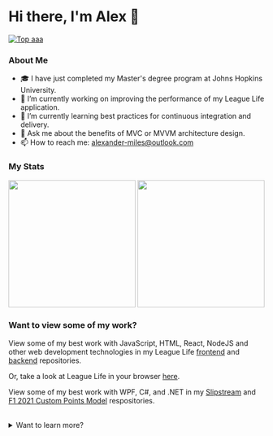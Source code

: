 # Hi there, I'm Alex 👋

[![Top aaa](https://img.shields.io/badge/LinkedIn-0077B5?style=for-the-badge&logo=linkedin&logoColor=white)](https://www.linkedin.com/in/alexander-nl-miles/)

### About Me

- 🎓 I have just completed my Master's degree program at Johns Hopkins University.
- 🔭 I’m currently working on improving the performance of my League Life application.
- 🌱 I’m currently learning best practices for continuous integration and delivery.
- 💬 Ask me about the benefits of MVC or MVVM architecture design.
- 📫 How to reach me: alexander-miles@outlook.com

### My Stats

<div>
  
  <img height="250px" src="https://github-readme-stats.vercel.app/api?username=BiteSizeProblems&show_icons=true&hide_border=true&&count_private=true&include_all_commits=true" />
  
  <img height="250px" src="https://github-readme-stats.vercel.app/api/top-langs/?username=BiteSizeProblems" />
  
</div>

### Want to view some of my work?

View some of my best work with JavaScript, HTML, React, NodeJS and other web development technologies in my League Life [frontend](https://github.com/BiteSizeProblems/leaguelife-client-public) and [backend](https://github.com/BiteSizeProblems/leaguelife-server-public) repositories.

Or, take a look at League Life in your browser [here](https://leaguelife.net).

View some of my best work with WPF, C#, and .NET in my [Slipstream](https://github.com/BiteSizeProblems/SlipStream) and [F1 2021 Custom Points Model](https://github.com/BiteSizeProblems/F1-2021-Custom-Points-Model) respositories.

<br/>

<details>
<summary>
  Want to learn more?
</summary>

## My Journey:

Coming soon...

## My Projects:

<div align="center">

<br/>
  
  ### Slipstream
  
  <br/>
  
  ### F1 2021 Custom Points Model
  
  <br/>
  
  ### Natural Disasters GIS
  
  <br/>
  
  ### League Life
  
  <br/>
  
<br/>

### Web Development:

<br/>
  
  While I enjoy building static websites with HTML, my best work has come from developing JSX components with React. Occasionally, I like to use Primeface's [PrimeReact](https://www.primefaces.org/primereact/setup/) component library to streamline my development and focus on the content and functionality that makes my applications unique.
  
  

#### My web development technologies usually include:

<p align="center">
  <img src="https://cdn.jsdelivr.net/gh/devicons/devicon/icons/react/react-original-wordmark.svg" width="45" height="45"/>
  <img src="https://cdn.jsdelivr.net/gh/devicons/devicon/icons/nodejs/nodejs-original.svg" width="45" height="45"/>
  <img src="https://cdn.jsdelivr.net/gh/devicons/devicon/icons/discordjs/discordjs-original-wordmark.svg" width="45" height="45"/>
  <img src="https://cdn.jsdelivr.net/gh/devicons/devicon/icons/javascript/javascript-original.svg" width="45" height="45"/>
  <img src="https://cdn.jsdelivr.net/gh/devicons/devicon/icons/html5/html5-original.svg" width="45" height="45"/>
  <img src="https://cdn.jsdelivr.net/gh/devicons/devicon/icons/css3/css3-original.svg" width="45" height="45"/>
  <img src="https://cdn.jsdelivr.net/gh/devicons/devicon/icons/mongodb/mongodb-original.svg" width="45" height="45"/>
  <img src="https://cdn.jsdelivr.net/gh/devicons/devicon/icons/express/express-original.svg" width="45" height="45"/>
  <img src="https://cdn.jsdelivr.net/gh/devicons/devicon/icons/googlecloud/googlecloud-original-wordmark.svg" width="45" height="45"/>
  <img src="https://cdn.jsdelivr.net/gh/devicons/devicon/icons/firebase/firebase-plain.svg" width="45" height="45"/>
  <img src="https://cdn.jsdelivr.net/gh/devicons/devicon/icons/digitalocean/digitalocean-original.svg" width="45" height="45"/>
  <img src="https://cdn.jsdelivr.net/gh/devicons/devicon/icons/jquery/jquery-plain-wordmark.svg" width="45" height="45"/>
</p>

<br/>

#### And I have used these tools to help with them.

<p align="center">
  <img src="https://cdn.jsdelivr.net/gh/devicons/devicon/icons/vscode/vscode-original.svg" alt="vscode" width="45" height="45"/>
  <img src="https://cdn.jsdelivr.net/gh/devicons/devicon/icons/jira/jira-original-wordmark.svg" width="45" height="45"/>
  <img src="https://cdn.jsdelivr.net/gh/devicons/devicon/icons/npm/npm-original-wordmark.svg" width="45" height="45"/>
  <img src="https://cdn.jsdelivr.net/gh/devicons/devicon/icons/webpack/webpack-plain-wordmark.svg" width="45" height="45"/>
</p>

#### What I have built:
LeagueLife & Natural Disasters GIS web application.

<br/>
<br/>

### Desktop Development:

<br/>

##### And my desktop development technologies typically include:

<p align="center">
  <img src="https://cdn.jsdelivr.net/gh/devicons/devicon/icons/csharp/csharp-original.svg" width="45" height="45"/>
  <img src="https://cdn.jsdelivr.net/gh/devicons/devicon/icons/nuget/nuget-original.svg" width="45" height="45"/>
</p>

<br/>

##### Sometime soon, I hope to learn more about these tools:

<p align="center">
  <img src="https://cdn.jsdelivr.net/gh/devicons/devicon/icons/swift/swift-original-wordmark.svg" width="45" height="45"/>
  <img src="https://cdn.jsdelivr.net/gh/devicons/devicon/icons/docker/docker-plain-wordmark.svg" width="45" height="45"/>
  <img src="https://cdn.jsdelivr.net/gh/devicons/devicon/icons/flutter/flutter-original.svg" width="45" height="45"/>
  <img src="https://cdn.jsdelivr.net/gh/devicons/devicon/icons/graphql/graphql-plain.svg" width="45" height="45"/>
  <img src="https://cdn.jsdelivr.net/gh/devicons/devicon/icons/jenkins/jenkins-original.svg" width="45" height="45"/>
  <img src="https://cdn.jsdelivr.net/gh/devicons/devicon/icons/solidity/solidity-original.svg" width="45" height="45"/>
  <img src="https://cdn.jsdelivr.net/gh/devicons/devicon/icons/typescript/typescript-original.svg" width="45" height="45"/>
  <img src="https://cdn.jsdelivr.net/gh/devicons/devicon/icons/unrealengine/unrealengine-original-wordmark.svg" width="45" height="45"/>
</p>

<br/>

<p align="center">
  Designing apps with support over multiple browsers:
  <br/>
  <img src="https://cdn.jsdelivr.net/gh/devicons/devicon/icons/firefox/firefox-original.svg" width="45" height="45"/>
  <img src="https://cdn.jsdelivr.net/gh/devicons/devicon/icons/safari/safari-original.svg" width="45" height="45"/>
</p>

</div>





<p align="left">
  <img src="https://cdn.jsdelivr.net/gh/devicons/devicon/icons/python/python-original-wordmark.svg" width="45" height="45"/>
</p>
